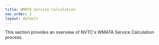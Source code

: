 ```yaml
---
title: WMATA Service Calculation
nav_order: 2
layout: default
---
```

This section provides an overview of NVTC's WMATA Service Calculation process.
